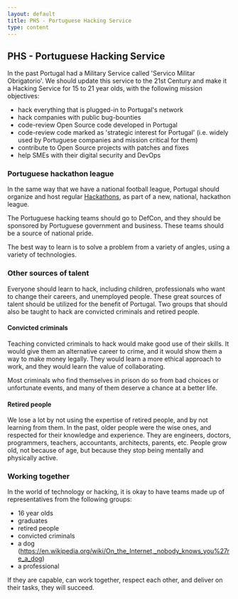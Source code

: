 ```yaml
---
layout: default
title: PHS - Portuguese Hacking Service
type: content
---
```


## PHS - Portuguese Hacking Service

In the past Portugal had a Military Service called 'Servico Militar Obrigatorio'. We should update this service to the 21st Century and make it a Hacking Service for 15 to 21 year olds, with the following mission objectives:

* hack everything that is plugged-in to Portugal's network
* hack companies with public bug-bounties
* code-review Open Source code developed in Portugal
* code-review code marked as 'strategic interest for Portugal' (i.e. widely used by Portuguese companies and mission critical for them)
* contribute to Open Source projects with patches and fixes
* help SMEs with their digital security and DevOps

### Portuguese hackathon league

In the same way that we have a national football league, Portugal should organize and host regular [Hackathons](https://en.wikipedia.org/wiki/Hackathon), as part of a new, national, hackathon league.

The Portuguese hacking teams should go to DefCon, and they should be sponsored by Portuguese government and business. These teams should be a source of national pride.     

The best way to learn is to solve a problem from a variety of angles, using a variety of technologies.

### Other sources of talent  

Everyone should learn to hack, including children, professionals who want to change their careers, and unemployed people. These great sources of talent should be utilized for the benefit of Portugal. Two groups that should also be taught to hack are convicted criminals and retired people.

#### Convicted criminals
Teaching convicted criminals to hack would make good use of their skills. It would give them an alternative career to crime, and it would show them a way to make money legally. They would learn a more ethical approach to work, and they would learn the value of collaborating.

Most criminals who find themselves in prison do so from bad choices or unfortunate events, and many of them deserve a chance at a better life.

#### Retired people
We lose a lot by not using the expertise of retired people, and by not learning from them. In the past, older people were the wise ones, and respected for their knowledge and experience.
They are engineers, doctors, programmers, teachers, accountants, architects, parents, etc.
People grow old, not because of age, but because they stop being mentally and physically active.

### Working together

In the world of technology or hacking, it is okay to have teams made up of representatives from the following groups:
 * 16 year olds
 * graduates
 * retired people
 * convicted criminals
 * a dog (https://en.wikipedia.org/wiki/On_the_Internet,_nobody_knows_you%27re_a_dog)
 * a professional

If they are capable, can work together, respect each other, and deliver on their tasks, they will succeed.
